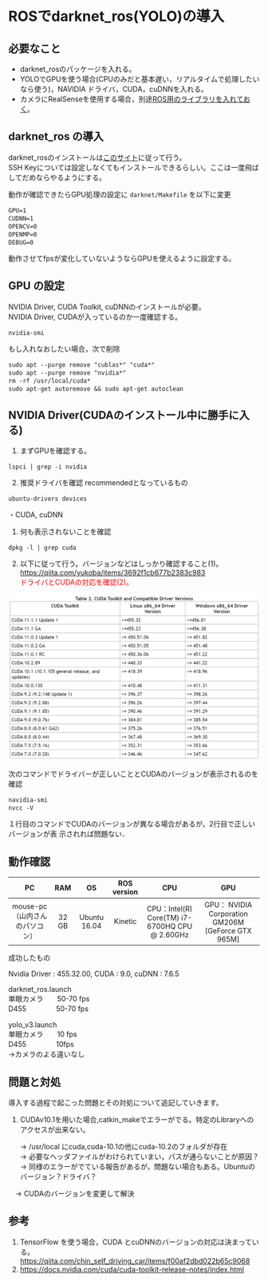# ROSでdarknet_ros(YOLO)の導入


## 必要なこと

- darknet_rosのパッケージを入れる。
- YOLOでGPUを使う場合(CPUのみだと基本遅い，リアルタイムで処理したいなら使う)，NAVIDIA ドライバ，CUDA，cuDNNを入れる。
- カメラにRealSenseを使用する場合，別途[ROS用のライブラリを入れておく](../realsense_ros/install.md)。

## darknet_ros の導入
darknet_rosのインストールは[このサイト](https://demura.net/robot/16542.html)に従って行う。<br>
SSH Keyについては設定しなくてもインストールできるらしい。ここは一度飛ばしてだめならやるようにする。

動作が確認できたらGPU処理の設定に `darknet/Makefile` を以下に変更
```darknet/Makefile
GPU=1
CUDNN=1
OPENCV=0
OPENMP=0
DEBUG=0
```

動作させてfpsが変化していないようならGPUを使えるように設定する。

## GPU の設定

NVIDIA Driver, CUDA Toolkit, cuDNNのインストールが必要。  
NVIDIA Driver, CUDAが入っているのか一度確認する。  

```　　
nvidia-smi
```

もし入れなおしたい場合，次で削除

```
sudo apt --purge remove "cublas*" "cuda*"
sudo apt --purge remove "nvidia*"
rm -rf /usr/local/cuda*
sudo apt-get autoremove && sudo apt-get autoclean
```

## NVIDIA Driver(CUDAのインストール中に勝手に入る)
1. まずGPUを確認する。
```
lspci | grep -i nvidia
```
2. 推奨ドライバを確認 recommendedとなっているもの
```
ubuntu-drivers devices
```

・CUDA, cuDNN
1. 何も表示されないことを確認
```
dpkg -l | grep cuda
```
2. 以下に従って行う。バージョンなどはしっかり確認すること(1)。  
https://qiita.com/yukoba/items/3692f1cb677b2383c983  
<span style="color: red; ">ドライバとCUDAの対応を確認(2)。</span>

![width:1000px](./cuda_version_list.png)

次のコマンドでドライバーが正しいこととCUDAのバージョンが表示されるのを確認
```
navidia-smi
nvcc -V
```
１行目のコマンドでCUDAのバージョンが異なる場合があるが，2行目で正しいバージョンが表
示されれば問題ない．


## 動作確認

| PC | RAM | OS | ROS version | CPU | GPU |
|:-:|:-:|:-:|:-:|:-:|:-:|
| mouse-pc（山内さんのパソコン） | 32 GB | Ubuntu 16.04 | Kinetic |CPU：Intel(R) Core(TM) i7-6700HQ CPU @ 2.60GHz | GPU： NVIDIA Corporation GM206M [GeForce GTX 965M] |

成功したもの

Nvidia Driver : 455.32.00, CUDA : 9.0, cuDNN : 7.6.5

darknet_ros.launch<br>
単眼カメラ　　50-70 fps<br>
D455 　　　　50-70 fps  

yolo_v3.launch  
単眼カメラ　　10 fps<br>
D455 　　　　10fps  
→カメラのよる違いなし  

## 問題と対処
導入する過程で起こった問題とその対処について追記していきます。

1. CUDAv10.1を用いた場合,catkin_makeでエラーがでる。特定のLibraryへのアクセスが出来ない。

   → /usr/local にcuda,cuda-10.1の他にcuda-10.2のフォルダが存在  
   → 必要なヘッダファイルがわけられていまい，パスが通らないことが原因？  
   → 同様のエラーがでている報告があるが，問題ない場合もある。Ubuntuのバージョン？ドライバ？  
  
&emsp;→ CUDAのバージョンを変更して解決  

## 参考
1) TensorFlow を使う場合，CUDA とcuDNNのバージョンの対応は決まっている。  
https://qiita.com/chin_self_driving_car/items/f00af2dbd022b65c9068  
2) https://docs.nvidia.com/cuda/cuda-toolkit-release-notes/index.html  
